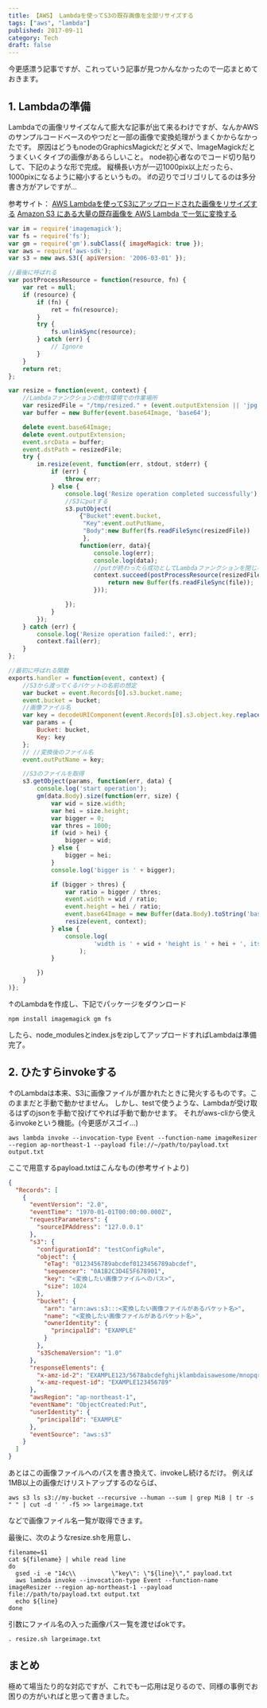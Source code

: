 ```yaml
---
title: 【AWS】 Lambdaを使ってS3の既存画像を全部リサイズする
tags: ["aws", "lambda"]
published: 2017-09-11
category: Tech
draft: false
---
```


今更感漂う記事ですが、これっていう記事が見つかんなかったので一応まとめておきます。

## 1\. Lambdaの準備

Lambdaでの画像リサイズなんて膨大な記事が出て来るわけですが、なんかAWSのサンプルコードベースのやつだと一部の画像で変換処理がうまくかからなかったです。
原因はどうもnodeのGraphicsMagickだとダメで、ImageMagickだとうまくいくタイプの画像があるらしいこと。
node初心者なのでコード切り貼りして、下記のような形で完成。
縦横長い方が一辺1000pix以上だったら、1000pixになるように縮小するというもの。
ifの辺りでゴリゴリしてるのは多分書き方がアレですが…

参考サイト：
[AWS Lambdaを使ってS3にアップロードされた画像をリサイズする](http://qiita.com/awm-kaeruko/items/00d92cf2484405fb5579)
[Amazon S3 にある大量の既存画像を AWS Lambda で一気に変換する](http://qiita.com/tmtysk/items/d15b69c54c14b9304f55)

```js
var im = require('imagemagick');
var fs = require('fs');
var gm = require('gm').subClass({ imageMagick: true });
var aws = require('aws-sdk');
var s3 = new aws.S3({ apiVersion: '2006-03-01' });

//最後に呼ばれる
var postProcessResource = function(resource, fn) {
    var ret = null;
    if (resource) {
        if (fn) {
            ret = fn(resource);
        }
        try {
            fs.unlinkSync(resource);
        } catch (err) {
            // Ignore
        }
    }
    return ret;
};

var resize = function(event, context) {
    //Lambdaファンクションの動作環境での作業場所
    var resizedFile = "/tmp/resized." + (event.outputExtension || 'jpg');
    var buffer = new Buffer(event.base64Image, 'base64');

    delete event.base64Image;
    delete event.outputExtension;
    event.srcData = buffer;
    event.dstPath = resizedFile;
    try {
        im.resize(event, function(err, stdout, stderr) {
            if (err) {
                throw err;
            } else {
                console.log('Resize operation completed successfully');
                //S3にputする
                s3.putObject(
                    {"Bucket":event.bucket,
                     "Key":event.outPutName,
                     "Body":new Buffer(fs.readFileSync(resizedFile))
                     },
                    function(err, data){
                        console.log(err);
                        console.log(data);
                        //putが終わったら成功としてLambdaファンクションを閉じる
                        context.succeed(postProcessResource(resizedFile, function(file) {
                            return new Buffer(fs.readFileSync(file));
                        }));

                });
            }
        });
    } catch (err) {
        console.log('Resize operation failed:', err);
        context.fail(err);
    }
};

//最初に呼ばれる関数
exports.handler = function(event, context) {
    //S3から渡ってくるバケットの名前の想定
    var bucket = event.Records[0].s3.bucket.name;
    event.bucket = bucket;
    //画像ファイル名
    var key = decodeURIComponent(event.Records[0].s3.object.key.replace(/\+/g, ' '));
    var params = {
        Bucket: bucket,
        Key: key
    };
    // //変換後のファイル名
    event.outPutName = key;

    //S3のファイルを取得
    s3.getObject(params, function(err, data) {
        console.log('start operation');
        gm(data.Body).size(function(err, size) {
            var wid = size.width;
            var hei = size.height;
            var bigger = 0;
            var thres = 1000;
            if (wid > hei) {
                bigger = wid;
            } else {
                bigger = hei;
            }
            console.log('bigger is ' + bigger);

            if (bigger > thres) {
                var ratio = bigger / thres;
                event.width = wid / ratio;
                event.height = hei / ratio;
                event.base64Image = new Buffer(data.Body).toString('base64');
                resize(event, context);
            } else {
                console.log(
                        'width is ' + wid + 'height is ' + hei + ', its small enough
                    );
            }

        })
    }
)};
```

↑のLambdaを作成し、下記でパッケージをダウンロード

```shell
npm install imagemagick gm fs
```

したら、node_modulesとindex.jsをzipしてアップロードすればLambdaは準備完了。

## 2\. ひたすらinvokeする

↑のLambdaは本来、S3に画像ファイルが置かれたときに発火するものです。このままだと手動で動かせません。
しかし、testで使うような、Lambdaが受け取るはずのjsonを手動で投げてやれば手動で動かせます。
それがaws-cliから使えるinvokeという機能。(今更感がスゴイ…)

```shell
aws lambda invoke --invocation-type Event --function-name imageResizer --region ap-northeast-1 --payload file://~/path/to/payload.txt output.txt
```

ここで用意するpayload.txtはこんなもの(参考サイトより)

```json
{
  "Records": [
    {
      "eventVersion": "2.0",
      "eventTime": "1970-01-01T00:00:00.000Z",
      "requestParameters": {
        "sourceIPAddress": "127.0.0.1"
      },
      "s3": {
        "configurationId": "testConfigRule",
        "object": {
          "eTag": "0123456789abcdef0123456789abcdef",
          "sequencer": "0A1B2C3D4E5F678901",
          "key": "<変換したい画像ファイルへのパス>",
          "size": 1024
        },
        "bucket": {
          "arn": "arn:aws:s3:::<変換したい画像ファイルがあるバケット名>",
          "name": "<変換したい画像ファイルがあるバケット名>",
          "ownerIdentity": {
            "principalId": "EXAMPLE"
          }
        },
        "s3SchemaVersion": "1.0"
      },
      "responseElements": {
        "x-amz-id-2": "EXAMPLE123/5678abcdefghijklambdaisawesome/mnopqrstuvwxyzABCDEFGH",
        "x-amz-request-id": "EXAMPLE123456789"
      },
      "awsRegion": "ap-northeast-1",
      "eventName": "ObjectCreated:Put",
      "userIdentity": {
        "principalId": "EXAMPLE"
      },
      "eventSource": "aws:s3"
    }
  ]
}
```

あとはこの画像ファイルへのパスを書き換えて、invokeし続けるだけ。
例えば1MB以上の画像だけリストアップするのならば、

```shell
aws s3 ls s3://my-bucket --recursive --human --sum | grep MiB | tr -s " " | cut -d ' ' -f5 >> largeimage.txt
```

などで画像ファイル名一覧が取得できます。

最後に、次のようなresize.shを用意し、

```shell
filename=$1
cat ${filename} | while read line
do
  gsed -i -e "14c\\          \"key\": \"${line}\"," payload.txt
  aws lambda invoke --invocation-type Event --function-name imageResizer --region ap-northeast-1 --payload file://path/to/payload.txt output.txt
  echo ${line}
done
```

引数にファイル名の入った画像パス一覧を渡せばokです。

```
. resize.sh largeimage.txt
```

## まとめ

極めて場当たり的な対応ですが、これでも一応用は足りるので、同様の事例でお困りの方がいればと思って書きました。
